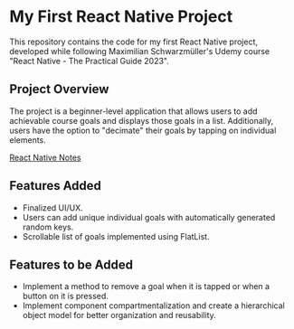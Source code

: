 # My First React Native Project

This repository contains the code for my first React Native project, developed while following Maximilian Schwarzmüller's Udemy course "React Native - The Practical Guide 2023".

## Project Overview

The project is a beginner-level application that allows users to add achievable course goals and displays those goals in a list. Additionally, users have the option to "decimate" their goals by tapping on individual elements.

[React Native Notes](https://docs.google.com/document/d/1p9dRtNOGyUxUqTI-jR6i9hnyP8DycZTYJoyO5Y8orEc/edit?usp=sharing)


## Features Added

- Finalized UI/UX.
- Users can add unique individual goals with automatically generated random keys.
- Scrollable list of goals implemented using FlatList.

## Features to be Added

- Implement a method to remove a goal when it is tapped or when a button on it is pressed.
- Implement component compartmentalization and create a hierarchical object model for better organization and reusability.